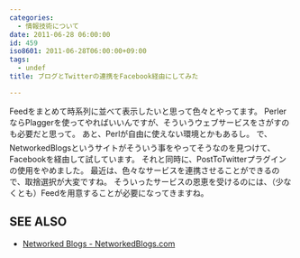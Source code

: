 ```yaml
---
categories:
  - 情報技術について
date: 2011-06-28 06:00:00
id: 459
iso8601: 2011-06-28T06:00:00+09:00
tags:
  - undef
title: ブログとTwitterの連携をFacebook経由にしてみた

---
```


Feedをまとめて時系列に並べて表示したいと思って色々とやってます。
PerlerならPlaggerを使ってやればいいんですが、そういうウェブサービスをさがすのも必要だと思って&#133;。
あと、Perlが自由に使えない環境とかもあるし&#133;。
で、NetworkedBlogsというサイトがそういう事をやってそうなのを見つけて、Facebookを経由して試しています。
それと同時に、PostToTwitterプラグインの使用をやめました。
最近は、色々なサービスを連携させることができるので、取捨選択が大変ですね。
そういったサービスの恩恵を受けるのには、（少なくとも）Feedを用意することが必要になってきますね。
<div id="see_also">
<h2>SEE ALSO</h2>
<ul>
<li><a href="http://www.networkedblogs.com" target="_blank">Networked Blogs - NetworkedBlogs.com</a></li>
</ul>
</div>
    	